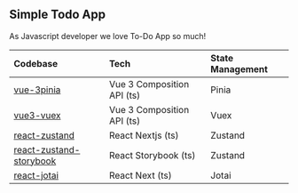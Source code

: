 ## Simple Todo App

As Javascript developer we love To-Do App so much!

| Codebase                                                                                                 | Tech                       | State Management |
| :------------------------------------------------------------------------------------------------------- | :------------------------- | :--------------- |
| [vue-3pinia](https://github.com/novanda1/simple-todo-app/tree/main/vue-3pinia)                           | Vue 3 Composition API (ts) | Pinia            |
| [vue3-vuex](https://github.com/novanda1/simple-todo-app/tree/main/vue3-vuex)                             | Vue 3 Composition API (ts) | Vuex             |
| [react-zustand](https://github.com/novanda1/simple-todo-app/tree/main/react-zustand)                     | React Nextjs (ts)          | Zustand          |
| [react-zustand-storybook](https://github.com/novanda1/simple-todo-app/tree/main/react-zustand-storybook) | React Storybook (ts)       | Zustand          |
| [react-jotai](https://github.com/novanda1/simple-todo-app/tree/main/react-jotai)                         | React Next (ts)            | Jotai            |
